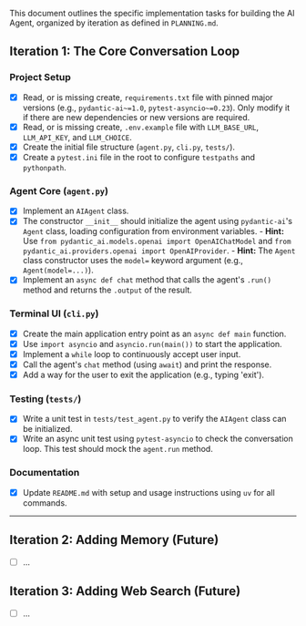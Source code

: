 This document outlines the specific implementation tasks for building the AI Agent, organized by iteration as defined in `PLANNING.md`.

## Iteration 1: The Core Conversation Loop

### Project Setup
- [x] Read, or is missing create, `requirements.txt` file with pinned major versions (e.g., `pydantic-ai~=1.0`, `pytest-asyncio~=0.23`). Only modify it if there are new dependencies or new versions are required.
- [x] Read, or is missing create, `.env.example` file with `LLM_BASE_URL`, `LLM_API_KEY`, and `LLM_CHOICE`.
- [x] Create the initial file structure (`agent.py`, `cli.py`, `tests/`).
- [x] Create a `pytest.ini` file in the root to configure `testpaths` and `pythonpath`.

### Agent Core (`agent.py`)
- [x] Implement an `AIAgent` class.
- [x] The constructor `__init__` should initialize the agent using `pydantic-ai`'s `Agent` class, loading configuration from environment variables.
      - **Hint:** Use `from pydantic_ai.models.openai import OpenAIChatModel` and `from pydantic_ai.providers.openai import OpenAIProvider`.
      - **Hint:** The `Agent` class constructor uses the `model=` keyword argument (e.g., `Agent(model=...)`).
- [x] Implement an `async def chat` method that calls the agent's `.run()` method and returns the `.output` of the result.

### Terminal UI (`cli.py`)
- [x] Create the main application entry point as an `async def main` function.
- [x] Use `import asyncio` and `asyncio.run(main())` to start the application.
- [x] Implement a `while` loop to continuously accept user input.
- [x] Call the agent's `chat` method (using `await`) and print the response.
- [x] Add a way for the user to exit the application (e.g., typing 'exit').

### Testing (`tests/`)
- [x] Write a unit test in `tests/test_agent.py` to verify the `AIAgent` class can be initialized.
- [x] Write an async unit test using `pytest-asyncio` to check the conversation loop. This test should mock the `agent.run` method.

### Documentation
- [x] Update `README.md` with setup and usage instructions using `uv` for all commands.

---

## Iteration 2: Adding Memory (Future)
- [ ] ...

## Iteration 3: Adding Web Search (Future)
- [ ] ...
